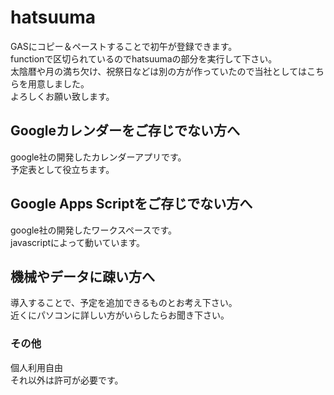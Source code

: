 # hatsuuma
GASにコピー＆ペーストすることで初午が登録できます。<br>
functionで区切られているのでhatsuumaの部分を実行して下さい。<br>
太陰暦や月の満ち欠け、祝祭日などは別の方が作っていたので当社としてはこちらを用意しました。<br>
よろしくお願い致します。<br>

<h2>Googleカレンダーをご存じでない方へ</h2>
google社の開発したカレンダーアプリです。<br>
予定表として役立ちます。<br>

<h2>Google Apps Scriptをご存じでない方へ</h2>
google社の開発したワークスペースです。<br>
javascriptによって動いています。<br>

<h2>機械やデータに疎い方へ</h2>
導入することで、予定を追加できるものとお考え下さい。<br>
近くにパソコンに詳しい方がいらしたらお聞き下さい。<br>

<h3>その他</h3>
個人利用自由<br>
それ以外は許可が必要です。
